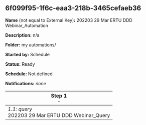 ## 6f099f95-1f6c-eaa3-218b-3465cefaeb36

**Name** (not equal to External Key)**:** 202203 29 Mar ERTU DDD Webinar_Automation

**Description:** n/a

**Folder:** my automations/

**Started by:** Schedule

**Status:** Ready

**Schedule:** Not defined

**Notifications:** _none_


| Step 1<br>_<small>-</small>_ |
| --- |
| _1.1: query_<br>202203 29 Mar ERTU DDD Webinar_Query |
